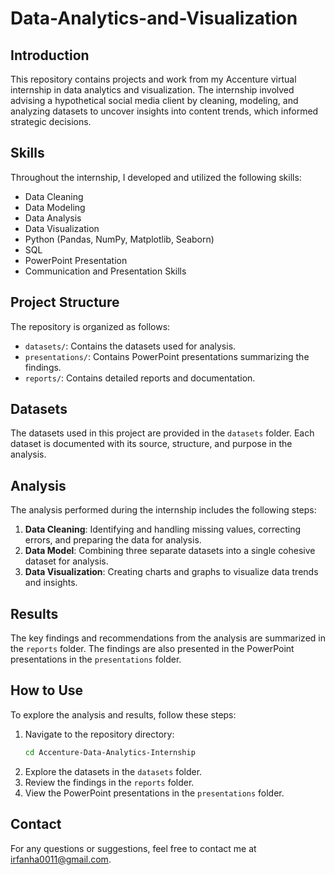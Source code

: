 # Data-Analytics-and-Visualization

## Introduction
This repository contains projects and work from my Accenture virtual internship in data analytics and visualization. The internship involved advising a hypothetical social media client by cleaning, modeling, and analyzing datasets to uncover insights into content trends, which informed strategic decisions.

## Skills
Throughout the internship, I developed and utilized the following skills:
- Data Cleaning
- Data Modeling
- Data Analysis
- Data Visualization
- Python (Pandas, NumPy, Matplotlib, Seaborn)
- SQL
- PowerPoint Presentation
- Communication and Presentation Skills

## Project Structure
The repository is organized as follows:
- `datasets/`: Contains the datasets used for analysis.
- `presentations/`: Contains PowerPoint presentations summarizing the findings.
- `reports/`: Contains detailed reports and documentation.

## Datasets
The datasets used in this project are provided in the `datasets` folder. Each dataset is documented with its source, structure, and purpose in the analysis.

## Analysis
The analysis performed during the internship includes the following steps:
1. **Data Cleaning**: Identifying and handling missing values, correcting errors, and preparing the data for analysis.
2. **Data Model**: Combining three separate datasets into a single cohesive dataset for analysis.
3. **Data Visualization**: Creating charts and graphs to visualize data trends and insights.

## Results
The key findings and recommendations from the analysis are summarized in the `reports` folder. The findings are also presented in the PowerPoint presentations in the `presentations` folder.

## How to Use
To explore the analysis and results, follow these steps:
1. Navigate to the repository directory:
    ```bash
    cd Accenture-Data-Analytics-Internship
    ```
3. Explore the datasets in the `datasets` folder.
5. Review the findings in the `reports` folder.
6. View the PowerPoint presentations in the `presentations` folder.


## Contact
For any questions or suggestions, feel free to contact me at irfanha0011@gmail.com.
